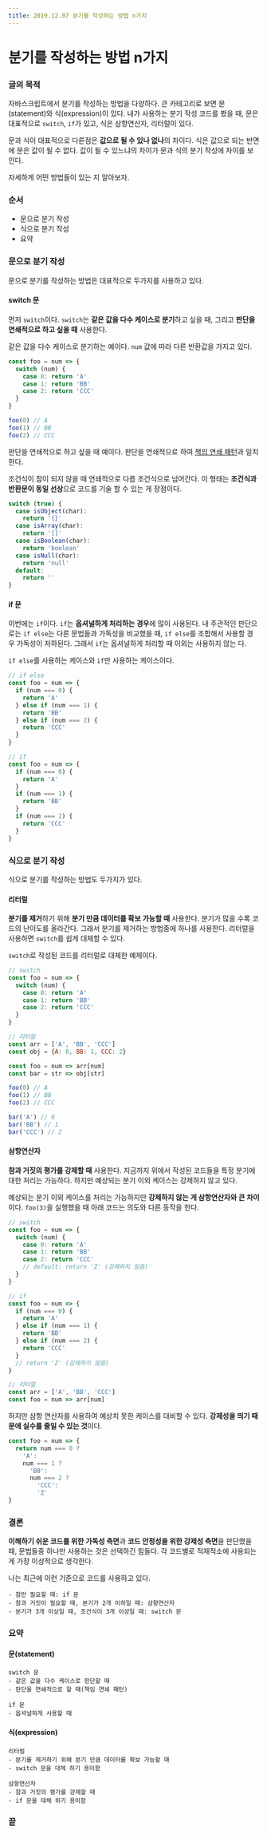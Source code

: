 ```yaml
---
title: 2019.12.07 분기를 작성하는 방법 n가지
---
```

# 분기를 작성하는 방법 n가지
### 글의 목적
자바스크립트에서 분기를 작성하는 방법을 다양하다. 큰 카테고리로 보면 문(statement)와 식(expression)이 있다. 내가 사용하는 분기 작성 코드를 봤을 때, 문은 대표적으로 `switch`, `if`가 있고, 식은 삼항연산자, 리터럴이 있다.

문과 식이 대표적으로 다른점은 **값으로 될 수 있나 없나**의 차이다. 식은 값으로 되는 반면에 문은 값이 될 수 없다. 값이 될 수 있느냐의 차이가 문과 식의 분기 작성에 차이를 보인다.

자세하게 어떤 방법들이 있는 지 알아보자.

### 순서
- 문으로 분기 작성
- 식으로 분기 작성
- 요약

### 문으로 분기 작성
문으로 분기를 작성하는 방법은 대표적으로 두가지를 사용하고 있다.

#### switch 문
먼저 `switch`이다. `switch`는 **같은 값을 다수 케이스로 분기**하고 싶을 때, 그리고 **판단을 연쇄적으로 하고 싶을 때** 사용한다.

같은 값을 다수 케이스로 분기하는 예이다. `num` 값에 따라 다른 반환값을 가지고 있다.
```js
const foo = num => {
  switch (num) {
    case 0: return 'A'
    case 1: return 'BB'
    case 2: return 'CCC'
  }
}

foo(0) // A
foo(1) // BB
foo(2) // CCC
```

판단을 연쇄적으로 하고 싶을 때 예이다. 판단을 연쇄적으로 하여 [책임 연쇄 패턴](https://the-next-web-research-lab.github.io/fe-dev/design-patterns/gof/behavioral.html#%E1%84%8E%E1%85%A2%E1%86%A8%E1%84%8B%E1%85%B5%E1%86%B7%E1%84%8B%E1%85%A7%E1%86%AB%E1%84%89%E1%85%AB-chain-of-responsibility)과 일치한다.

조건식이 참이 되지 않을 때 연쇄적으로 다름 조건식으로 넘어간다. 이 형태는 **조건식과 반환문이 동일 선상**으로 코드를 기술 할 수 있는 게 장점이다.

```js
switch (true) {
  case isObject(char):
    return '{}'
  case isArray(char):
    return '[]'
  case isBoolean(char):
    return 'boolean'
  case isNull(char):
    return 'null'
  default:
    return ''
}
```

#### if 문
이번에는 `if`이다. `if`는 **옵셔널하게 처리하는 경우**에 많이 사용된다. 내 주관적인 판단으로는 `if else`는 다른 문법들과 가독성을 비교했을 때, `if else`를 조합해서 사용할 경우 가독성이 저하된다. 그래서 `if`는 옵셔널하게 처리할 때 이외는 사용하지 않는 다.

`if else`를 사용하는 케이스와 `if`만 사용하는 케이스이다.
```js
// if else
const foo = num => {
  if (num === 0) {
    return 'A'
  } else if (num === 1) {
    return 'BB'
  } else if (num === 2) {
    return 'CCC'
  }
}

// if
const foo = num => {
  if (num === 0) {
    return 'A'
  }
  if (num === 1) {
    return 'BB'
  }
  if (num === 2) {
    return 'CCC'
  }
}
```

### 식으로 분기 작성
식으로 분기를 작성하는 방법도 두가지가 있다.

#### 리터럴
**분기를 제거**하기 위해 **분기 만큼 데이터를 확보 가능할 때** 사용한다. 분기가 많을 수록 코드의 난이도를 올라간다. 그래서 분기를 제거하는 방법중에 하나를 사용한다. 리터럴을 사용하면 `switch`를 쉽게 대체할 수 있다.

`switch`로 작성된 코드를 리터럴로 대체한 예제이다.
```js
// switch
const foo = num => {
  switch (num) {
    case 0: return 'A'
    case 1: return 'BB'
    case 2: return 'CCC'
  }
}

// 리터럴
const arr = ['A', 'BB', 'CCC']
const obj = {A: 0, BB: 1, CCC: 2}

const foo = num => arr[num]
const bar = str => obj[str]

foo(0) // A
foo(1) // BB
foo(2) // CCC

bar('A') // 0
bar('BB') // 1
bar('CCC') // 2
```

#### 삼항연산자
**참과 거짓의 평가를 강제할 때** 사용한다. 지금까지 위에서 작성된 코드들을 특정 분기에 대한 처리는 가능하다. 하지만 예상되는 분기 이외 케이스는 강제하지 않고 있다.

예상되는 분기 이외 케이스를 처리는 가능하지만 **강제하지 않는 게 삼항연산자와 큰 차이**이다.
`foo(3)`을 실행했을 때 아래 코드는 의도와 다른 동작을 한다.

```js
// switch
const foo = num => {
  switch (num) {
    case 0: return 'A'
    case 1: return 'BB'
    case 2: return 'CCC'
    // default: return 'Z' (강제하지 않음)
  }
}

// if
const foo = num => {
  if (num === 0) {
    return 'A'
  } else if (num === 1) {
    return 'BB'
  } else if (num === 2) {
    return 'CCC'
  }
  // return 'Z' (강제하지 않음)
}

// 리터럴
const arr = ['A', 'BB', 'CCC']
const foo = num => arr[num]
```

하지만 삼항 연산자를 사용하여 예상치 못한 케이스를 대비할 수 있다. **강제성을 띄기 때문에 실수를 줄일 수 있는 것**이다.
```js
const foo = num => {
  return num === 0 ?
    'A':
    num === 1 ?
      'BB':
      num === 2 ?
        'CCC':
        'Z'
}
```

### 결론
**이해하기 쉬운 코드를 위한 가독성 측면**과 **코드 안정성을 위한 강제성 측면**을 판단했을 때, 문법들중 하나만 사용하는 것은 선택하긴 힘들다. 각 코드별로 적재적소에 사용되는 게 가장 이상적으로 생각한다.

나는 최근에 이런 기준으로 코드를 사용하고 있다.
```
- 참만 필요할 때: if 문
- 참과 거짓이 필요할 때, 분기가 2개 이하일 때: 삼항연산자
- 분기가 3개 이상일 때, 조건식이 3개 이상일 때: switch 문
```

### 요약
#### 문(statement)
```
switch 문
- 같은 값을 다수 케이스로 판단할 때
- 판단을 연쇄적으로 할 때(책임 연쇄 패턴)

if 문
- 옵셔널하게 사용할 때
```

#### 식(expression)
```
리터럴
- 분기를 제거하기 위해 분기 만큼 데이터를 확보 가능할 때
- switch 문을 대체 하기 용이함

삼항연산자
- 참과 거짓의 평가를 강제할 때
- if 문을 대체 하기 용이함
```

### 끝
